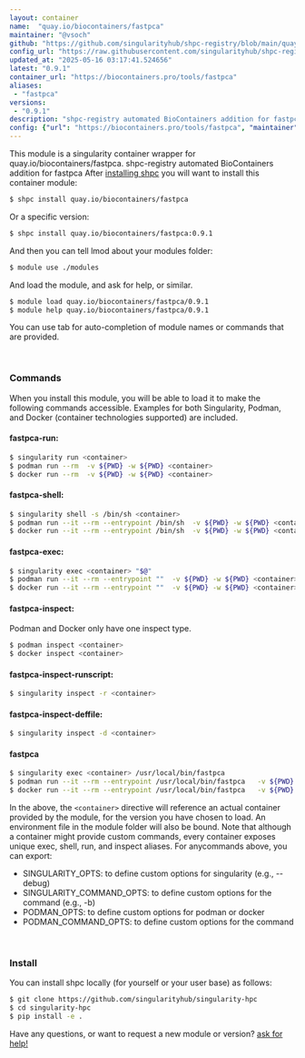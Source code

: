 ```yaml
---
layout: container
name:  "quay.io/biocontainers/fastpca"
maintainer: "@vsoch"
github: "https://github.com/singularityhub/shpc-registry/blob/main/quay.io/biocontainers/fastpca/container.yaml"
config_url: "https://raw.githubusercontent.com/singularityhub/shpc-registry/main/quay.io/biocontainers/fastpca/container.yaml"
updated_at: "2025-05-16 03:17:41.524656"
latest: "0.9.1"
container_url: "https://biocontainers.pro/tools/fastpca"
aliases:
 - "fastpca"
versions:
 - "0.9.1"
description: "shpc-registry automated BioContainers addition for fastpca"
config: {"url": "https://biocontainers.pro/tools/fastpca", "maintainer": "@vsoch", "description": "shpc-registry automated BioContainers addition for fastpca", "latest": {"0.9.1": "sha256:24440f9942ff0d5871cc1b0897a6dcb80bf40da788d07fc5bd4abe1f3ea5df05"}, "tags": {"0.9.1": "sha256:24440f9942ff0d5871cc1b0897a6dcb80bf40da788d07fc5bd4abe1f3ea5df05"}, "docker": "quay.io/biocontainers/fastpca", "aliases": {"fastpca": "/usr/local/bin/fastpca"}}
---
```


This module is a singularity container wrapper for quay.io/biocontainers/fastpca.
shpc-registry automated BioContainers addition for fastpca
After [installing shpc](#install) you will want to install this container module:


```bash
$ shpc install quay.io/biocontainers/fastpca
```

Or a specific version:

```bash
$ shpc install quay.io/biocontainers/fastpca:0.9.1
```

And then you can tell lmod about your modules folder:

```bash
$ module use ./modules
```

And load the module, and ask for help, or similar.

```bash
$ module load quay.io/biocontainers/fastpca/0.9.1
$ module help quay.io/biocontainers/fastpca/0.9.1
```

You can use tab for auto-completion of module names or commands that are provided.

<br>

### Commands

When you install this module, you will be able to load it to make the following commands accessible.
Examples for both Singularity, Podman, and Docker (container technologies supported) are included.

#### fastpca-run:

```bash
$ singularity run <container>
$ podman run --rm  -v ${PWD} -w ${PWD} <container>
$ docker run --rm  -v ${PWD} -w ${PWD} <container>
```

#### fastpca-shell:

```bash
$ singularity shell -s /bin/sh <container>
$ podman run --it --rm --entrypoint /bin/sh  -v ${PWD} -w ${PWD} <container>
$ docker run --it --rm --entrypoint /bin/sh  -v ${PWD} -w ${PWD} <container>
```

#### fastpca-exec:

```bash
$ singularity exec <container> "$@"
$ podman run --it --rm --entrypoint ""  -v ${PWD} -w ${PWD} <container> "$@"
$ docker run --it --rm --entrypoint ""  -v ${PWD} -w ${PWD} <container> "$@"
```

#### fastpca-inspect:

Podman and Docker only have one inspect type.

```bash
$ podman inspect <container>
$ docker inspect <container>
```

#### fastpca-inspect-runscript:

```bash
$ singularity inspect -r <container>
```

#### fastpca-inspect-deffile:

```bash
$ singularity inspect -d <container>
```


#### fastpca

```bash
$ singularity exec <container> /usr/local/bin/fastpca
$ podman run --it --rm --entrypoint /usr/local/bin/fastpca   -v ${PWD} -w ${PWD} <container> -c " $@"
$ docker run --it --rm --entrypoint /usr/local/bin/fastpca   -v ${PWD} -w ${PWD} <container> -c " $@"
```



In the above, the `<container>` directive will reference an actual container provided
by the module, for the version you have chosen to load. An environment file in the
module folder will also be bound. Note that although a container
might provide custom commands, every container exposes unique exec, shell, run, and
inspect aliases. For anycommands above, you can export:

 - SINGULARITY_OPTS: to define custom options for singularity (e.g., --debug)
 - SINGULARITY_COMMAND_OPTS: to define custom options for the command (e.g., -b)
 - PODMAN_OPTS: to define custom options for podman or docker
 - PODMAN_COMMAND_OPTS: to define custom options for the command

<br>

### Install

You can install shpc locally (for yourself or your user base) as follows:

```bash
$ git clone https://github.com/singularityhub/singularity-hpc
$ cd singularity-hpc
$ pip install -e .
```

Have any questions, or want to request a new module or version? [ask for help!](https://github.com/singularityhub/singularity-hpc/issues)
